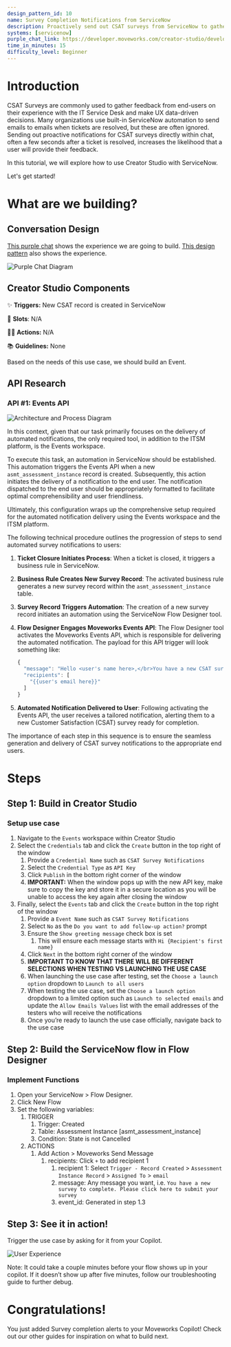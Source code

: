 ```yaml
---
design_pattern_id: 10
name: Survey Completion Notifications from ServiceNow
description: Proactively send out CSAT surveys from ServiceNow to gather feedback and store that information back into ServiceNow.
systems: [servicenow]
purple_chat_link: https://developer.moveworks.com/creator-studio/developer-tools/purple-chat-builder/?workspace=%7B%22title%22%3A%22My+Workspace%22%2C%22botSettings%22%3A%7B%22name%22%3A%22Moveworks%22%7D%2C%22mocks%22%3A%5B%7B%22id%22%3A8046%2C%22title%22%3A%22Survey+completion+alert+from+ServiceNow%22%2C%22transcript%22%3A%7B%22settings%22%3A%7B%22colorStyle%22%3A%22LIGHT%22%2C%22startTime%22%3A%2211%3A43+AM%22%2C%22defaultPerson%22%3A%22GWEN%22%2C%22editable%22%3Atrue%2C%22botName%22%3A%22Moveworks%22%7D%2C%22messages%22%3A%5B%7B%22from%22%3A%22ANNOTATION%22%2C%22text%22%3A%22In+ServiceNow%2C+when+a+ticket+is+closed%2C+a+new+record+will+be+added+to+the+asmt_assessment_instance+table.+At+that+point%2C+a+workflow+will+be+triggered+that+will+make+an+API+call+to+the+Event+API+endpoint+to+notify+the+user+via+the+Moveworks+bot+that+they+need+to+complete+a+survey+in+ServiceNow+with+a+link+to+the+Survey.%22%7D%2C%7B%22from%22%3A%22BOT%22%2C%22text%22%3A%22Hello+Gwen%2C%5Cn%5CnYou+have+a+new+CSAT+survey+to+complete.+Please+%3Ca+href%3D%5C%22https%3A%2F%2Fdeveloper.moveworks.com%2Fcreator-studio%2Fconversation-design%2Foverview%2F%5C%22%3Eclick+here%3C%2Fa%3E+to+complete+your+survey.%22%7D%5D%7D%7D%5D%7D
time_in_minutes: 15
difficulty_level: Beginner
---
```


# Introduction

CSAT Surveys are commonly used to gather feedback from end-users on their experience with the IT Service Desk and make UX data-driven decisions. Many organizations use built-in ServiceNow automation to send emails to emails when tickets are resolved, but these are often ignored. Sending out proactive notifications for CSAT surveys directly within chat, often a few seconds after a ticket is resolved, increases the likelihood that a user will provide their feedback.

In this tutorial, we will explore how to use Creator Studio with ServiceNow. 

Let's get started!

# What are we building?

## Conversation Design

[This purple chat](https://developer.moveworks.com/creator-studio/developer-tools/purple-chat-builder/?workspace=%7B%22title%22%3A%22My+Workspace%22%2C%22botSettings%22%3A%7B%22name%22%3A%22Moveworks%22%7D%2C%22mocks%22%3A%5B%7B%22id%22%3A8046%2C%22title%22%3A%22Survey+completion+alert+from+ServiceNow%22%2C%22transcript%22%3A%7B%22settings%22%3A%7B%22colorStyle%22%3A%22LIGHT%22%2C%22startTime%22%3A%2211%3A43+AM%22%2C%22defaultPerson%22%3A%22GWEN%22%2C%22editable%22%3Atrue%2C%22botName%22%3A%22Moveworks%22%7D%2C%22messages%22%3A%5B%7B%22from%22%3A%22ANNOTATION%22%2C%22text%22%3A%22In+ServiceNow%2C+when+a+ticket+is+closed%2C+a+new+record+will+be+added+to+the+asmt_assessment_instance+table.+At+that+point%2C+a+workflow+will+be+triggered+that+will+make+an+API+call+to+the+Event+API+endpoint+to+notify+the+user+via+the+Moveworks+bot+that+they+need+to+complete+a+survey+in+ServiceNow+with+a+link+to+the+Survey.%22%7D%2C%7B%22from%22%3A%22BOT%22%2C%22text%22%3A%22Hello+Gwen%2C%5Cn%5CnYou+have+a+new+CSAT+survey+to+complete.+Please+%3Ca+href%3D%5C%22https%3A%2F%2Fdeveloper.moveworks.com%2Fcreator-studio%2Fconversation-design%2Foverview%2F%5C%22%3Eclick+here%3C%2Fa%3E+to+complete+your+survey.%22%7D%5D%7D%7D%5D%7D) shows the experience we are going to build. [This design pattern](https://developer.moveworks.com/creator-studio/design-patterns/dp-9) also shows the experience.

![Purple Chat Diagram](images/purple_chat.png)

## Creator Studio Components

✨ **Triggers:** New CSAT record is created in ServiceNow

🤲 **Slots**: N/A 

🏃‍♂️ **Actions:** N/A

📚 **Guidelines:** None

Based on the needs of this use case, we should build an Event.

## API Research

### API #1: Events API

![Architecture and Process Diagram](images/Architecture_and_Process_Diagram.png)

In this context, given that our task primarily focuses on the delivery of automated notifications, the only required tool, in addition to the ITSM platform, is the Events workspace.

To execute this task, an automation in ServiceNow should be established. This automation triggers the Events API when a new `asmt_assessment_instance` record is created. Subsequently, this action initiates the delivery of a notification to the end user. The notification dispatched to the end user should be appropriately formatted to facilitate optimal comprehensibility and user friendliness.

Ultimately, this configuration wraps up the comprehensive setup required for the automated notification delivery using the Events workspace and the ITSM platform.

The following technical procedure outlines the progression of steps to send automated survey notifications to users:

1. **Ticket Closure Initiates Process**: When a ticket is closed, it triggers a business rule in ServiceNow.
2. **Business Rule Creates New Survey Record**: The activated business rule generates a new survey record within the `asmt_assessment_instance` table.
3. **Survey Record Triggers Automation**: The creation of a new survey record initiates an automation using the ServiceNow Flow Designer tool.
4. **Flow Designer Engages Moveworks Events API**: The Flow Designer tool activates the Moveworks Events API, which is responsible for delivering the automated notification. The payload for this API trigger will look something like:
    
    ```jsx
    {
      "message": "Hello <user's name here>,</br>You have a new CSAT survey to complete. Please <a href=\"https://www.dev11111.service-now.com/.../asmt_assessment_instance/12351234123412341341\">click here</a> to complete your survey.",
      "recipients": [
        "{{user's email here}}"
      ]
    }
    ```
    
5. **Automated Notification Delivered to User**: Following activating the Events API, the user receives a tailored notification, alerting them to a new Customer Satisfaction (CSAT) survey ready for completion.

The importance of each step in this sequence is to ensure the seamless generation and delivery of CSAT survey notifications to the appropriate end users.

# Steps

## Step 1: Build in Creator Studio

### Setup use case

1. Navigate to the `Events` workspace within Creator Studio
2. Select the `Credentials` tab and click the `Create` button in the top right of the window
    1. Provide a `Credential Name` such as `CSAT Survey Notifications`
    2. Select the `Credential Type` as `API Key` 
    3. Click `Publish` in the bottom right corner of the window
    4. **IMPORTANT:** When the window pops up with the new API key, make sure to copy the key and store it in a secure location as you will be unable to access the key again after closing the window
3. Finally, select the `Events` tab and click the `Create` button in the top right of the window
    1. Provide a `Event Name` such as `CSAT Survey Notifications`
    2. Select `No` as the `Do you want to add follow-up action?` prompt
    3. Ensure the `Show greeting message` check box is set
        1. This will ensure each message starts with `Hi {Recipient's first name}`
    4. Click `Next` in the bottom right corner of the window
    5. **IMPORTANT TO KNOW THAT THERE WILL BE DIFFERENT SELECTIONS WHEN TESTING VS LAUNCHING THE USE CASE**
    6. When launching the use case after testing, set the `Choose a launch option` dropdown to `Launch to all users`
    7. When testing the use case, set the `Choose a launch option` dropdown to a limited option such as `Launch to selected emails` and update the `Allow Emails Values` list with the email addresses of the testers who will receive the notifications
    8. Once you’re ready to launch the use case officially, navigate back to the use case 

## Step 2: Build the ServiceNow flow in Flow Designer

### Implement Functions

1. Open your ServiceNow > Flow Designer.
2. Click New Flow
3. Set the following variables:
    1. TRIGGER
        1. Trigger: Created
        2. Table: Assessment Instance [asmt_assessment_instance]
        3. Condition: State is not Cancelled 
    2. ACTIONS
        1. Add Action > Moveworks Send Message
            1. recipients: Click `+` to add recipient 1
                1. recipient 1: Select `Trigger - Record Created` > `Assessment Instance Record` > `Assigned To` > `email`
                2. message: Any message you want, i.e. `You have a new survey to complete. Please click here to submit your survey`
                3. event_id: Generated in step 1.3

## Step 3: See it in action!

Trigger the use case by asking for it from your Copilot.

![User Experience](images/ux_screenshot.png)

Note: It could take a couple minutes before your flow shows up in your copilot. If it doesn’t show up after five minutes, follow our troubleshooting guide to further debug.

# Congratulations!

You just added Survey completion alerts to your Moveworks Copilot! Check out our other guides for inspiration on what to build next.
